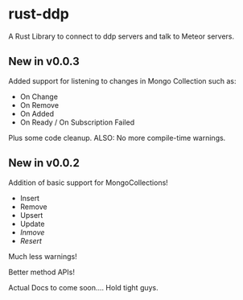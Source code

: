 # rust-ddp
A Rust Library to connect to ddp servers and talk to Meteor servers.

## New in v0.0.3

Added support for listening to changes in Mongo Collection such as:
 - On Change
 - On Remove
 - On Added
 - On Ready / On Subscription Failed

Plus some code cleanup. ALSO: No more compile-time warnings.

## New in v0.0.2

Addition of basic support for MongoCollections!

 - Insert
 - Remove
 - Upsert
 - Update
 - *Inmove*
 - *Resert*

Much less warnings!

Better method APIs!

Actual Docs to come soon.... Hold tight guys.
